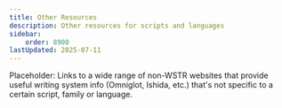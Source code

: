 ```yaml
---
title: Other Resources
description: Other resources for scripts and languages
sidebar:
    order: 8900
lastUpdated: 2025-07-11
---
```


Placeholder: Links to a wide range of non-WSTR websites that provide useful writing system info (Omniglot, Ishida, etc.) that's not specific to a certain script, family or language.
